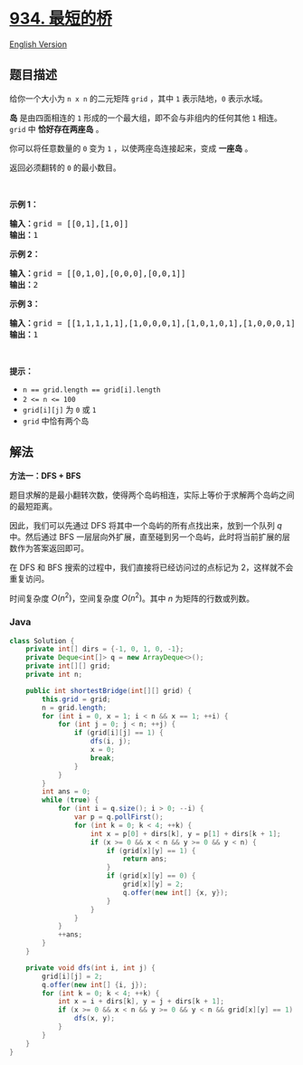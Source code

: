 # [934. 最短的桥](https://leetcode.cn/problems/shortest-bridge)

[English Version](/solution/0900-0999/0934.Shortest%20Bridge/README_EN.md)

## 题目描述

<!-- 这里写题目描述 -->

<p>给你一个大小为 <code>n x n</code> 的二元矩阵 <code>grid</code> ，其中 <code>1</code> 表示陆地，<code>0</code> 表示水域。</p>

<p><strong>岛</strong> 是由四面相连的 <code>1</code> 形成的一个最大组，即不会与非组内的任何其他 <code>1</code> 相连。<code>grid</code> 中 <strong>恰好存在两座岛</strong> 。</p>

<div class="original__bRMd">
<div>
<p>你可以将任意数量的 <code>0</code> 变为 <code>1</code> ，以使两座岛连接起来，变成 <strong>一座岛</strong> 。</p>

<p>返回必须翻转的 <code>0</code> 的最小数目。</p>
</div>
</div>

<p>&nbsp;</p>

<p><strong>示例 1：</strong></p>

<pre>
<strong>输入：</strong>grid = [[0,1],[1,0]]
<strong>输出：</strong>1
</pre>

<p><strong>示例 2：</strong></p>

<pre>
<strong>输入：</strong>grid = [[0,1,0],[0,0,0],[0,0,1]]
<strong>输出：</strong>2
</pre>

<p><strong>示例 3：</strong></p>

<pre>
<strong>输入：</strong>grid = [[1,1,1,1,1],[1,0,0,0,1],[1,0,1,0,1],[1,0,0,0,1],[1,1,1,1,1]]
<strong>输出：</strong>1
</pre>

<p>&nbsp;</p>

<p><strong>提示：</strong></p>

<ul>
	<li><code>n == grid.length == grid[i].length</code></li>
	<li><code>2 &lt;= n &lt;= 100</code></li>
	<li><code>grid[i][j]</code> 为 <code>0</code> 或 <code>1</code></li>
	<li><code>grid</code> 中恰有两个岛</li>
</ul>

## 解法

**方法一：DFS + BFS**

题目求解的是最小翻转次数，使得两个岛屿相连，实际上等价于求解两个岛屿之间的最短距离。

因此，我们可以先通过 DFS 将其中一个岛屿的所有点找出来，放到一个队列 $q$ 中。然后通过 BFS 一层层向外扩展，直至碰到另一个岛屿，此时将当前扩展的层数作为答案返回即可。

在 DFS 和 BFS 搜索的过程中，我们直接将已经访问过的点标记为 $2$，这样就不会重复访问。

时间复杂度 $O(n^2)$，空间复杂度 $O(n^2)$。其中 $n$ 为矩阵的行数或列数。

### **Java**

```java
class Solution {
    private int[] dirs = {-1, 0, 1, 0, -1};
    private Deque<int[]> q = new ArrayDeque<>();
    private int[][] grid;
    private int n;

    public int shortestBridge(int[][] grid) {
        this.grid = grid;
        n = grid.length;
        for (int i = 0, x = 1; i < n && x == 1; ++i) {
            for (int j = 0; j < n; ++j) {
                if (grid[i][j] == 1) {
                    dfs(i, j);
                    x = 0;
                    break;
                }
            }
        }
        int ans = 0;
        while (true) {
            for (int i = q.size(); i > 0; --i) {
                var p = q.pollFirst();
                for (int k = 0; k < 4; ++k) {
                    int x = p[0] + dirs[k], y = p[1] + dirs[k + 1];
                    if (x >= 0 && x < n && y >= 0 && y < n) {
                        if (grid[x][y] == 1) {
                            return ans;
                        }
                        if (grid[x][y] == 0) {
                            grid[x][y] = 2;
                            q.offer(new int[] {x, y});
                        }
                    }
                }
            }
            ++ans;
        }
    }

    private void dfs(int i, int j) {
        grid[i][j] = 2;
        q.offer(new int[] {i, j});
        for (int k = 0; k < 4; ++k) {
            int x = i + dirs[k], y = j + dirs[k + 1];
            if (x >= 0 && x < n && y >= 0 && y < n && grid[x][y] == 1) {
                dfs(x, y);
            }
        }
    }
}
```

